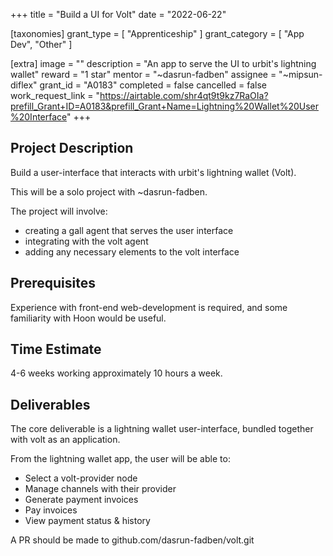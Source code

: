 +++
title = "Build a UI for Volt"
date = "2022-06-22"

[taxonomies]
grant_type = [ "Apprenticeship" ]
grant_category = [ "App Dev", "Other" ]

[extra]
image = ""
description = "An app to serve the UI to urbit's lightning wallet"
reward = "1 star"
mentor = "~dasrun-fadben"
assignee = "~mipsun-diflex"
grant_id = "A0183"
completed = false
cancelled = false
work_request_link = "https://airtable.com/shr4qt9t9kz7RaOIa?prefill_Grant+ID=A0183&prefill_Grant+Name=Lightning%20Wallet%20User%20Interface"
+++

## Project Description

Build a user-interface that interacts with urbit's lightning wallet (Volt).

This will be a solo project with ~dasrun-fadben.

The project will involve:
- creating a gall agent that serves the user interface
- integrating with the volt agent
- adding any necessary elements to the volt interface

## Prerequisites

Experience with front-end web-development is required, and some familiarity with Hoon would be useful.

## Time Estimate

4-6 weeks working approximately 10 hours a week.

## Deliverables

The core deliverable is a lightning wallet user-interface, bundled together with
volt as an application.

From the lightning wallet app, the user will be able to:
- Select a volt-provider node
- Manage channels with their provider
- Generate payment invoices
- Pay invoices
- View payment status & history

A PR should be made to github.com/dasrun-fadben/volt.git
